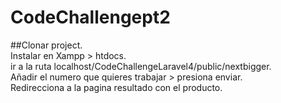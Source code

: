 # CodeChallengept2

##Clonar project.
<br>
Instalar en Xampp > htdocs.
<br>
ir a la ruta localhost/CodeChallengeLaravel4/public/nextbigger.
<br>
Añadir el numero que quieres trabajar > presiona enviar.
<br>
Redirecciona a la pagina resultado con el producto.
<br>
